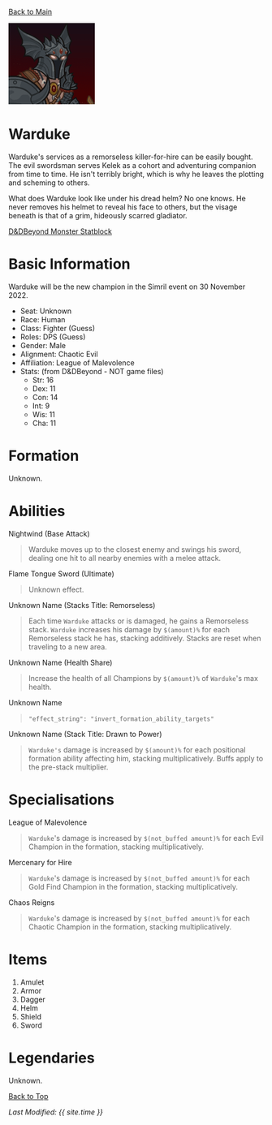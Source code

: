 [Back to Main](index.md)

![Profile Picture](images/profile_warduke.png)
# Warduke
Warduke's services as a remorseless killer-for-hire can be easily bought. The evil swordsman serves Kelek as a cohort and adventuring companion from time to time. He isn't terribly bright, which is why he leaves the plotting and scheming to others.

What does Warduke look like under his dread helm? No one knows. He never removes his helmet to reveal his face to others, but the visage beneath is that of a grim, hideously scarred gladiator.

[D&DBeyond Monster Statblock](https://www.dndbeyond.com/monsters/1979813-warduke)

# Basic Information
Warduke will be the new champion in the Simril event on 30 November 2022.

* Seat: Unknown
* Race: Human
* Class: Fighter (Guess)
* Roles: DPS (Guess)
* Gender: Male
* Alignment: Chaotic Evil
* Affiliation: League of Malevolence
* Stats: (from D&DBeyond - NOT game files)
  * Str: 16
  * Dex: 11
  * Con: 14
  * Int: 9
  * Wis: 11
  * Cha: 11

# Formation
Unknown.
<!-- Uncomment once formation is available. -->
<!-- ![Formation Layout](images/formation_warduke.png) -->

# Abilities

Nightwind (Base Attack)
> Warduke moves up to the closest enemy and swings his sword, dealing one hit to all nearby enemies with a melee attack.

Flame Tongue Sword (Ultimate)
> Unknown effect.

Unknown Name (Stacks Title: Remorseless)
> Each time `Warduke` attacks or is damaged, he gains a Remorseless stack. `Warduke` increases his damage by `$(amount)%` for each Remorseless stack he has, stacking additively. Stacks are reset when traveling to a new area.

Unknown Name (Health Share)
> Increase the health of all Champions by `$(amount)%` of `Warduke`'s max health.

Unknown Name
> `"effect_string": "invert_formation_ability_targets"`

Unknown Name (Stack Title: Drawn to Power)
> `Warduke's` damage is increased by `$(amount)%` for each positional formation ability affecting him, stacking multiplicatively. Buffs apply to the pre-stack multiplier.

# Specialisations

League of Malevolence
> `Warduke`'s damage is increased by `$(not_buffed amount)%` for each Evil Champion in the formation, stacking multiplicatively.

Mercenary for Hire
> `Warduke`'s damage is increased by `$(not_buffed amount)%` for each Gold Find Champion in the formation, stacking multiplicatively.

Chaos Reigns
> `Warduke`'s damage is increased by `$(not_buffed amount)%` for each Chaotic Champion in the formation, stacking multiplicatively.

# Items

1. Amulet
2. Armor
3. Dagger
4. Helm
5. Shield
6. Sword

# Legendaries
Unknown.

[Back to Top](#top)

*Last Modified: {{ site.time }}*